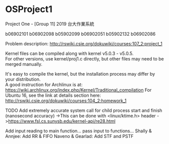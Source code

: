 # OSProject1
Project One - [Group 11] 2019 台大作業系統

b06902101	b06902098	b05902099	b06902051	b05902132	b06902086

Problem description: http://rswiki.csie.org/dokuwiki/courses:107_2:project_1

Kernel files can be compiled along with kernel v5.0.3 - v5.0.5.  
For other versions, use kernel/proj1.c directly, but other files may need to be merged manually.

It's easy to compile the kernel, but the installation process may differ by your distribution.  
A good instruction for Archlinux is at: https://wiki.archlinux.org/index.php/Kernel/Traditional_compilation 
For Ubuntu 16, see the link at details section here: http://rswiki.csie.org/dokuwiki/courses:104_2:homework_1


TODO
  Add extremely accurate system call for child process start and finish (nanosecond accuracy)
    ->This can be done with <linux/ktime.h> header
    ->https://www.fsl.cs.sunysb.edu/kernel-api/re28.html
  
  Add input reading to main function... pass input to functions...
  Shally & Annjee: Add RR & FIFO
  Naveno & Gearlad: Add STF and PSTF
